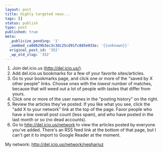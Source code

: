```yaml
---
layout: post
title: Highly targeted news...
tags: []
status: publish
type: post
published: true
meta:
  _publicize_pending: '1'
  _oembed_ca0d629b3ec3c3dc25cd91fc845e933e: '{{unknown}}'
  original_post_id: '352'
  _wp_old_slug: '352'
---
```

1. Join del.icio.us (http://del.icio.us/).
2. Add del.icio.us bookmarks for a few of your favorite sites/articles.
3. Go to your bookmarks page, and click one or more of the "saved by X other people" links.  Choose ones with the <i>lowest</i> number of matches, because that will weed out a lot of people with tastes that differ from yours.
4. Click one or more of the user names in the "posting history" on the right.
5. Review the articles they've posted.  If you like what you see, click the "add X to your network" link at the top of the page.  Favor people who have a low overall post count (less spam), and who have posted in the last month or so (no dead accounts).
6. Go to http://del.icio.us/network to view the articles posted by everyone you've added.  There's an RSS feed link at the bottom of that page, but I can't get it to import to Google Reader at the moment.

My network:
http://del.icio.us/network/nephariuz
